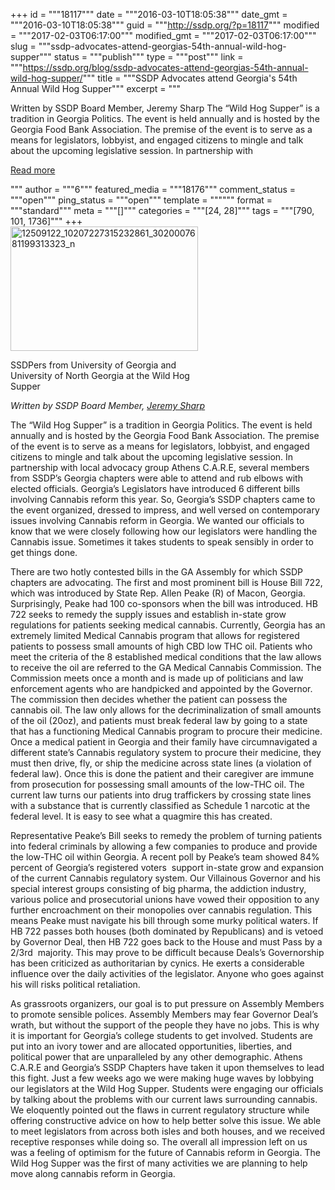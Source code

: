 +++
id = """18117"""
date = """2016-03-10T18:05:38"""
date_gmt = """2016-03-10T18:05:38"""
guid = """http://ssdp.org/?p=18117"""
modified = """2017-02-03T06:17:00"""
modified_gmt = """2017-02-03T06:17:00"""
slug = """ssdp-advocates-attend-georgias-54th-annual-wild-hog-supper"""
status = """publish"""
type = """post"""
link = """https://ssdp.org/blog/ssdp-advocates-attend-georgias-54th-annual-wild-hog-supper/"""
title = """SSDP Advocates attend Georgia&#039;s 54th Annual Wild Hog Supper"""
excerpt = """<p>Written by SSDP Board Member, Jeremy Sharp The “Wild Hog Supper” is a tradition in Georgia Politics. The event is held annually and is hosted by the Georgia Food Bank Association. The premise of the event is to serve as a means for legislators, lobbyist, and engaged citizens to mingle and talk about the upcoming legislative session. In partnership with</p>
<div class="h10"></div>
<p><a class="more-link2 flat" href="https://ssdp.org/blog/ssdp-advocates-attend-georgias-54th-annual-wild-hog-supper/">Read more</a></p>
"""
author = """6"""
featured_media = """18176"""
comment_status = """open"""
ping_status = """open"""
template = """"""
format = """standard"""
meta = """[]"""
categories = """[24, 28]"""
tags = """[790, 101, 1736]"""
+++
<div id="attachment_18176" style="width: 310px" class="wp-caption alignright"><a href="/assets/12509122_10207227315232861_3020007681199313323_n.jpg" rel="attachment wp-att-18176"><img class="wp-image-18176 size-medium" src="http://ssdp.org/assets/12509122_10207227315232861_3020007681199313323_n-300x199.jpg" alt="12509122_10207227315232861_3020007681199313323_n" width="300" height="199" /></a><p class="wp-caption-text">SSDPers from University of Georgia and University of North Georgia at the Wild Hog Supper</p></div>

<em>Written by SSDP Board Member, <a href="http://ssdp.org/about/board/jeremy-sharp/" target="_blank">Jeremy Sharp</a></em>

The “Wild Hog Supper” is a tradition in Georgia Politics. The event is held annually and is hosted by the Georgia Food Bank Association. The premise of the event is to serve as a means for legislators, lobbyist, and engaged citizens to mingle and talk about the upcoming legislative session. In partnership with local advocacy group Athens C.A.R.E, several members from SSDP’s Georgia chapters were able to attend and rub elbows with elected officials. Georgia’s Legislators have introduced 6 different bills involving Cannabis reform this year. So, Georgia’s SSDP chapters came to the event organized, dressed to impress, and well versed on contemporary issues involving Cannabis reform in Georgia. We wanted our officials to know that we were closely following how our legislators were handling the Cannabis issue. Sometimes it takes students to speak sensibly in order to get things done.

<span style="font-weight: 400;">There are two hotly contested bills in the GA Assembly for which SSDP chapters are advocating. The first and most prominent bill is House Bill 722, which was introduced by State Rep. Allen Peake (R) of Macon, Georgia. Surprisingly, Peake had 100 co-sponsors when the bill was introduced. HB 722 seeks to remedy the supply issues and establish in-state grow regulations for patients seeking medical cannabis. Currently, Georgia has an extremely limited Medical Cannabis program that allows for registered patients to possess small amounts of high CBD low THC oil. Patients who meet the criteria of the 8 established medical conditions that the law allows to receive the oil are referred to the GA Medical Cannabis Commission. The Commission meets once a month and is made up of politicians and law enforcement agents who are handpicked and appointed by the Governor. The commission then decides whether the patient can possess the cannabis oil. The law only allows for the decriminalization of small amounts of the oil (20oz), and patients must break federal law by going to a state that has a functioning Medical Cannabis program to procure their medicine. Once a medical patient in Georgia and their family have circumnavigated a different state&#8217;s Cannabis regulatory system to procure their medicine, they must then drive, fly, or ship the medicine across state lines (a violation of federal law). Once this is done the patient and their caregiver are immune from prosecution for possessing small amounts of the low-THC oil. The current law turns our patients into drug traffickers by crossing state lines with a substance that is currently classified as Schedule 1 narcotic at the federal level. It is easy to see what a quagmire this has created.</span>

<span style="font-weight: 400;">Representative Peake’s Bill seeks to remedy the problem of turning patients into federal criminals by allowing a few companies to produce and provide the low-THC oil within Georgia. A recent poll by Peake’s team showed 84% percent of Georgia’s registered voters  support in-state grow and expansion of the current Cannabis regulatory system. Our Villainous Governor and his special interest groups consisting of big pharma, the addiction industry, various police and prosecutorial unions have vowed their opposition to any further encroachment on their monopolies over cannabis regulation. This means Peake must navigate his bill through some murky political waters. If HB 722 passes both houses (both dominated by Republicans) and is vetoed by Governor Deal, then HB 722 goes back to the House and must Pass by a 2/3</span><span style="font-weight: 400;">rd </span><span style="font-weight: 400;"> majority. This may prove to be difficult because Deals’s Governorship has been criticized as authoritarian by cynics. He exerts a considerable influence over the daily activities of the legislator. Anyone who goes against his will risks political retaliation. </span>

<span style="font-weight: 400;">As grassroots organizers, our goal is to put pressure on Assembly Members to promote sensible polices. Assembly Members may fear Governor Deal’s wrath, but without the support of the people they have no jobs. This is why it is important for Georgia’s college students to get involved. Students are put into an ivory tower and are allocated opportunities, liberties, and political power that are unparalleled by any other demographic. Athens C.A.R.E and Georgia’s SSDP Chapters have taken it upon themselves to lead this fight. Just a few weeks ago we were making huge waves by lobbying our legislators at the Wild Hog Supper. Students were engaging our officials by talking about the problems with our current laws surrounding cannabis. We eloquently pointed out the flaws in current regulatory structure while offering constructive advice on how to help better solve this issue. We able to meet legislators from across both isles and both houses, and we received receptive responses while doing so. The overall all impression left on us was a feeling of optimism for the future of Cannabis reform in Georgia. The Wild Hog Supper was the first of many activities we are planning to help move along cannabis reform in Georgia.</span>

&nbsp;

